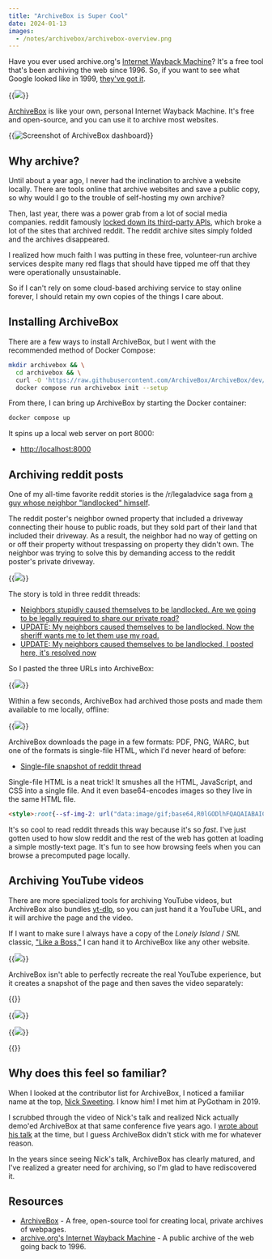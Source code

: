 ```yaml
---
title: "ArchiveBox is Super Cool"
date: 2024-01-13
images:
  - /notes/archivebox/archivebox-overview.png
---
```


Have you ever used archive.org's [Internet Wayback Machine](https://web.archive.org/)? It's a free tool that's been archiving the web since 1996. So, if you want to see what Google looked like in 1999, [they've got it](https://web.archive.org/web/19990422191353/http://google.com/).

{{<img src="google-1999.png" caption="Internet Archive capture of Google from April 22, 1999" has-border="true">}}

[ArchiveBox](https://archivebox.io/) is like your own, personal Internet Wayback Machine. It's free and open-source, and you can use it to archive most websites.

{{<img src="archivebox-overview.png" max-width="700px" has-border="true" caption="ArchiveBox is a free, open-source tool that lets you archive websites locally." alt="Screenshot of ArchiveBox dashboard">}}

## Why archive?

Until about a year ago, I never had the inclination to archive a website locally. There are tools online that archive websites and save a public copy, so why would I go to the trouble of self-hosting my own archive?

Then, last year, there was a power grab from a lot of social media companies. reddit famously [locked down its third-party APIs](https://techcrunch.com/2023/06/16/reddit-ceo-lashes-out-on-protests-moderators-and-third-party-apps/), which broke a lot of the sites that archived reddit. The reddit archive sites simply folded and the archives disappeared.

I realized how much faith I was putting in these free, volunteer-run archive services despite many red flags that should have tipped me off that they were operationally unsustainable.

So if I can't rely on some cloud-based archiving service to stay online forever, I should retain my own copies of the things I care about.

## Installing ArchiveBox

There are a few ways to install ArchiveBox, but I went with the recommended method of Docker Compose:

```bash
mkdir archivebox && \
  cd archivebox && \
  curl -O 'https://raw.githubusercontent.com/ArchiveBox/ArchiveBox/dev/docker-compose.yml' && \
  docker compose run archivebox init --setup
```

From there, I can bring up ArchiveBox by starting the Docker container:

```bash
docker compose up
```

It spins up a local web server on port 8000:

- <http://localhost:8000>

## Archiving reddit posts

One of my all-time favorite reddit stories is the /r/legaladvice saga from [a guy whose neighbor "landlocked" himself](https://old.reddit.com/r/legaladvice/comments/2o3g9g/neighbors_stupidly_caused_themselves_to_be/).

The reddit poster's neighbor owned property that included a driveway connecting their house to public roads, but they sold part of their land that included their driveway. As a result, the neighbor had no way of getting on or off their property without trespassing on property they didn't own. The neighbor was trying to solve this by demanding access to the reddit poster's private driveway.

{{<img src="cTGdIPu.png" max-width="600px" caption="Crude drawing that captured the excitement of /r/legaladvice board" has-border="false">}}

The story is told in three reddit threads:

- [Neighbors stupidly caused themselves to be landlocked. Are we going to be legally required to share our private road?](https://old.reddit.com/r/legaladvice/comments/2o3g9g/neighbors_stupidly_caused_themselves_to_be/)
- [UPDATE: My neighbors caused themselves to be landlocked. Now the sheriff wants me to let them use my road.](https://old.reddit.com/r/legaladvice/comments/2ooy1x/update_my_neighbors_caused_themselves_to_be/)
- [UPDATE: My neighbors caused themselves to be landlocked, I posted here, it's resolved now](https://old.reddit.com/r/legaladvice/comments/4dci57/update_my_neighbors_caused_themselves_to_be/)

So I pasted the three URLs into ArchiveBox:

{{<img src="add-reddit.png" max-width="800px" has-border="true">}}

Within a few seconds, ArchiveBox had archived those posts and made them available to me locally, offline:

{{<img src="reddit-archived.png" has-border="true" caption="ArchiveBox downloaded the three reddit threads so that they're available offline">}}

ArchiveBox downloads the page in a few formats: PDF, PNG, WARC, but one of the formats is single-file HTML, which I'd never heard of before:

- [Single-file snapshot of reddit thread](reddit-singlefile.html)

Single-file HTML is a neat trick! It smushes all the HTML, JavaScript, and CSS into a single file. And it even base64-encodes images so they live in the same HTML file.

```html
<style>:root{--sf-img-2: url("data:image/gif;base64,R0lGODlhFQAQAIABAICAgP///yH5BAEAAAEALAAAAAAVABAAAAIajI...
```

It's so cool to read reddit threads this way because it's so _fast_. I've just gotten used to how slow reddit and the rest of the web has gotten at loading a simple mostly-text page. It's fun to see how browsing feels when you can browse a precomputed page locally.

## Archiving YouTube videos

There are more specialized tools for archiving YouTube videos, but ArchiveBox also bundles [yt-dlp](https://github.com/yt-dlp/yt-dlp), so you can just hand it a YouTube URL, and it will archive the page and the video.

If I want to make sure I always have a copy of the _Lonely Island_ / _SNL_ classic, ["Like a Boss,"](https://www.youtube.com/watch?v=NisCkxU544c) I can hand it to ArchiveBox like any other website.

{{<img src="youtube-archived.png" has-border="true" caption="ArchiveBox downloaded the YouTube video">}}

ArchiveBox isn't able to perfectly recreate the real YouTube experience, but it creates a snapshot of the page and then saves the video separately:

{{<gallery caption="ArchiveBox can't perfectly archive a YouTube page, so it instead shows a still image insted of the video player and saves the video to a separate file">}}

{{<img src="youtube-screenshot.png" has-border="true">}}

{{<img src="like-a-boss-webm.webp" has-border="true">}}

{{</gallery>}}

## Why does this feel so familiar?

When I looked at the contributor list for ArchiveBox, I noticed a familiar name at the top, [Nick Sweeting](https://nicksweeting.com/). I know him! I met him at PyGotham in 2019.

I scrubbed through the video of Nick's talk and realized Nick actually demo'ed ArchiveBox at that same conference five years ago. I [wrote about his talk](/retrospectives/pygotham-2019-notes/#archiving-the-internet-before-it-all-rots-away) at the time, but I guess ArchiveBox didn't stick with me for whatever reason.

In the years since seeing Nick's talk, ArchiveBox has clearly matured, and I've realized a greater need for archiving, so I'm glad to have rediscovered it.

## Resources

- [ArchiveBox](https://archivebox.io) - A free, open-source tool for creating local, private archives of webpages.
- [archive.org's Internet Wayback Machine](https://web.archive.org/) - A public archive of the web going back to 1996.
